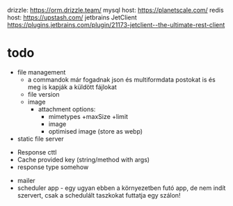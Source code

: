 drizzle:
https://orm.drizzle.team/
mysql host:
https://planetscale.com/
redis host:
https://upstash.com/
jetbrains JetClient
https://plugins.jetbrains.com/plugin/21173-jetclient--the-ultimate-rest-client

# todo
- file management
  + a commandok már fogadnak json és multiformdata postokat is és meg is kapják a küldött fájlokat
  + file version
  - image
    - attachment options: 
      + mimetypes
      +maxSize
      +limit
      + image
      - optimised image (store as webp)
- static file server
+ Response cttl
+ Cache provided key (string/method with args)
+ response type somehow
- mailer
- scheduler app - egy ugyan ebben a környezetben futó app, de nem indít szervert, csak a schedulált taszkokat futtatja egy szálon!